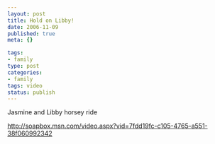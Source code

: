 ```yaml
--- 
layout: post
title: Hold on Libby!
date: 2006-11-09
published: true
meta: {}

tags: 
- family
type: post
categories: 
- family
tags: video
status: publish
---
```



Jasmine and Libby horsey ride

 

<http://soapbox.msn.com/video.aspx?vid=7fdd19fc-c105-4765-a551-38f060992342>


